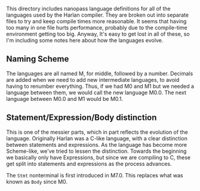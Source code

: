 This directory includes nanopass language definitions for all of the
languages used by the Harlan compiler. They are broken out into
separate files to try and keep compile times more reasonable. It seems
that having too many in one file hurts performance, probably due to
the compile-time environment getting too big. Anyway, It's easy to get
lost in all of these, so I'm including some notes here about how the
languages evolve.

## Naming Scheme

The languages are all named M, for middle, followed by a
number. Decimals are added when we need to add new intermediate
languages, to avoid having to renumber everything. Thus, if we had M0
and M1 but we needed a language between them, we would call the new
language M0.0. The next language between M0.0 and M1 would be M0.1.

## Statement/Expression/Body distinction

This is one of the messier parts, which in part reflects the evolution
of the language. Originally Harlan was a C-like language, with a clear
distinction between statements and expressions. As the language has
become more Scheme-like, we've tried to lessen the
distinction. Towards the beginning we basically only have Expressions,
but since we are compiling to C, these get split into statements and
expressions as the process advances.

The `Stmt` nonterminal is first introduced in M7.0. This replaces what
was known as `Body` since M0.
